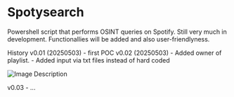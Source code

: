 # Spotysearch
Powershell script that performs OSINT queries on Spotify.
Still very much in development. Functionallies will be added and also user-friendlyness.

History
v0.01 (20250503)  - first POC
v0.02 (20250503)  - Added owner of playlist. 
                  - Added input via txt files instead of hard coded

![Image Description]([https://github.com/your-username/your-repo-name/raw/main/your-image-file.png](https://github.com/JeroenVanDenBosch/Spotysearch/blob/main/spotysearch_output_v002.png))


                  
v0.03 - ...



